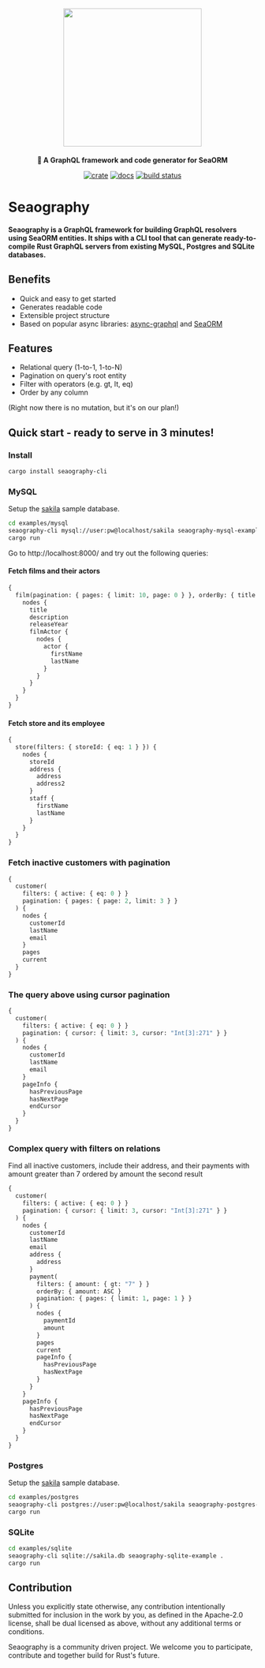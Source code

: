 <div align="center">

  <h1>
    <img src="https://raw.githubusercontent.com/SeaQL/seaography/main/docs/Seaography.png" width="280 alt="Seaography"/>
  </h1>

  <p>
    <strong>🧭 A GraphQL framework and code generator for SeaORM</strong>
  </p>

  [![crate](https://img.shields.io/crates/v/seaography.svg)](https://crates.io/crates/seaography)
  [![docs](https://docs.rs/seaography/badge.svg)](https://docs.rs/seaography)
  [![build status](https://github.com/SeaQL/seaography/actions/workflows/tests.yaml/badge.svg)](https://github.com/SeaQL/seaography/actions/workflows/tests.yaml)

</div>

# Seaography

#### Seaography is a GraphQL framework for building GraphQL resolvers using SeaORM entities. It ships with a CLI tool that can generate ready-to-compile Rust GraphQL servers from existing MySQL, Postgres and SQLite databases.

## Benefits

* Quick and easy to get started
* Generates readable code
* Extensible project structure
* Based on popular async libraries: [async-graphql](https://github.com/async-graphql/async-graphql) and [SeaORM](https://github.com/SeaQL/sea-orm)

## Features

* Relational query (1-to-1, 1-to-N)
* Pagination on query's root entity
* Filter with operators (e.g. gt, lt, eq)
* Order by any column

(Right now there is no mutation, but it's on our plan!)

## Quick start - ready to serve in 3 minutes!

### Install

```sh
cargo install seaography-cli
```

### MySQL

Setup the [sakila](https://github.com/SeaQL/seaography/blob/main/examples/mysql/sakila-schema.sql) sample database.

```sh
cd examples/mysql
seaography-cli mysql://user:pw@localhost/sakila seaography-mysql-example .
cargo run
```

Go to http://localhost:8000/ and try out the following queries:

#### Fetch films and their actors

```graphql
{
  film(pagination: { pages: { limit: 10, page: 0 } }, orderBy: { title: ASC }) {
    nodes {
      title
      description
      releaseYear
      filmActor {
        nodes {
          actor {
            firstName
            lastName
          }
        }
      }
    }
  }
}
```

#### Fetch store and its employee

```graphql
{
  store(filters: { storeId: { eq: 1 } }) {
    nodes {
      storeId
      address {
        address
        address2
      }
      staff {
        firstName
        lastName
      }
    }
  }
}
```

### Fetch inactive customers with pagination

```graphql
{
  customer(
    filters: { active: { eq: 0 } }
    pagination: { pages: { page: 2, limit: 3 } }
  ) {
    nodes {
      customerId
      lastName
      email
    }
    pages
    current
  }
}
```

### The query above using cursor pagination

```graphql
{
  customer(
    filters: { active: { eq: 0 } }
    pagination: { cursor: { limit: 3, cursor: "Int[3]:271" } }
  ) {
    nodes {
      customerId
      lastName
      email
    }
    pageInfo {
      hasPreviousPage
      hasNextPage
      endCursor
    }
  }
}
```

### Complex query with filters on relations

Find all inactive customers, include their address, and their payments with amount greater than 7 ordered by amount the second result

```graphql
{
  customer(
    filters: { active: { eq: 0 } }
    pagination: { cursor: { limit: 3, cursor: "Int[3]:271" } }
  ) {
    nodes {
      customerId
      lastName
      email
      address {
        address
      }
      payment(
        filters: { amount: { gt: "7" } }
        orderBy: { amount: ASC }
        pagination: { pages: { limit: 1, page: 1 } }
      ) {
        nodes {
          paymentId
          amount
        }
        pages
        current
        pageInfo {
          hasPreviousPage
          hasNextPage
        }
      }
    }
    pageInfo {
      hasPreviousPage
      hasNextPage
      endCursor
    }
  }
}
```

### Postgres

Setup the [sakila](https://github.com/SeaQL/seaography/blob/main/examples/postgres/sakila-schema.sql) sample database.

```sh
cd examples/postgres
seaography-cli postgres://user:pw@localhost/sakila seaography-postgres-example .
cargo run
```

### SQLite

```sh
cd examples/sqlite
seaography-cli sqlite://sakila.db seaography-sqlite-example .
cargo run
```

## Contribution

Unless you explicitly state otherwise, any contribution intentionally submitted for inclusion in the work by you, as defined in the Apache-2.0 license, shall be dual licensed as above, without any additional terms or conditions.

Seaography is a community driven project. We welcome you to participate, contribute and together build for Rust's future.
